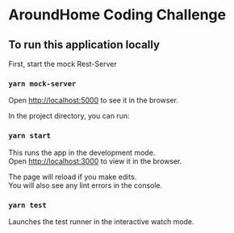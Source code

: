 # AroundHome Coding Challenge

## To run this application locally

First, start the mock Rest-Server

### `yarn mock-server`

Open [http://localhost:5000](http://localhost:5000) to see it in the browser.

In the project directory, you can run:

### `yarn start`

This runs the app in the development mode.\
Open [http://localhost:3000](http://localhost:3000) to view it in the browser.

The page will reload if you make edits.\
You will also see any lint errors in the console.

### `yarn test`

Launches the test runner in the interactive watch mode.
